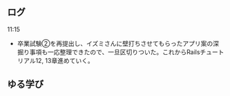 ## ログ
11:15  
- 卒業試験②を再提出し、イズミさんに壁打ちさせてもらったアプリ案の深掘り事項も一応整理できたので、一旦区切りついた。これからRailsチュートリアル12, 13章進めていく。

## ゆる学び
